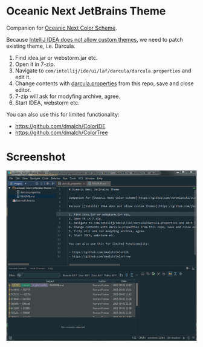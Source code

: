# Oceanic Next JetBrains Theme

Companion for [Oceanic Next Color Scheme](https://github.com/voronianski/oceanic-next-color-scheme).

Because [IntelliJ IDEA does not allow custom themes](https://github.com/jkaving/intellij-colors-solarized/issues/83#issuecomment-63050236), we need to patch existing theme, i.e. Darcula.

1. Find idea.jar or webstorm.jar etc.
2. Open it in 7-zip.
3. Navigate to `com/intellij/ide/ui/laf/darcula/darcula.properties` and edit it.
4. Change contents with [darcula.properties](/darcula.properties) from this repo, save and close editor.
5. 7-zip will ask for modyfing archive, agree.
6. Start IDEA, webstorm etc.

You can also use this for limited functionality:

- https://github.com/dmalch/ColorIDE
- https://github.com/dmalch/ColorTree

# Screenshot

![](/screenshot.png)